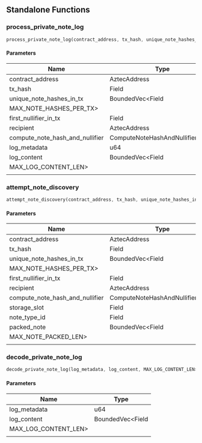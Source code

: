 ## Standalone Functions

### process_private_note_log

```rust
process_private_note_log(contract_address, tx_hash, unique_note_hashes_in_tx, MAX_NOTE_HASHES_PER_TX>, first_nullifier_in_tx, recipient, compute_note_hash_and_nullifier, log_metadata, log_content, MAX_LOG_CONTENT_LEN>, );
```

#### Parameters
| Name | Type |
| --- | --- |
| contract_address | AztecAddress |
| tx_hash | Field |
| unique_note_hashes_in_tx | BoundedVec&lt;Field |
| MAX_NOTE_HASHES_PER_TX&gt; |  |
| first_nullifier_in_tx | Field |
| recipient | AztecAddress |
| compute_note_hash_and_nullifier | ComputeNoteHashAndNullifier&lt;Env&gt; |
| log_metadata | u64 |
| log_content | BoundedVec&lt;Field |
| MAX_LOG_CONTENT_LEN&gt; |  |
|  |  |

### attempt_note_discovery

```rust
attempt_note_discovery(contract_address, tx_hash, unique_note_hashes_in_tx, MAX_NOTE_HASHES_PER_TX>, first_nullifier_in_tx, recipient, compute_note_hash_and_nullifier, storage_slot, note_type_id, packed_note, MAX_NOTE_PACKED_LEN>, );
```

#### Parameters
| Name | Type |
| --- | --- |
| contract_address | AztecAddress |
| tx_hash | Field |
| unique_note_hashes_in_tx | BoundedVec&lt;Field |
| MAX_NOTE_HASHES_PER_TX&gt; |  |
| first_nullifier_in_tx | Field |
| recipient | AztecAddress |
| compute_note_hash_and_nullifier | ComputeNoteHashAndNullifier&lt;Env&gt; |
| storage_slot | Field |
| note_type_id | Field |
| packed_note | BoundedVec&lt;Field |
| MAX_NOTE_PACKED_LEN&gt; |  |
|  |  |

### decode_private_note_log

```rust
decode_private_note_log(log_metadata, log_content, MAX_LOG_CONTENT_LEN>, );
```

#### Parameters
| Name | Type |
| --- | --- |
| log_metadata | u64 |
| log_content | BoundedVec&lt;Field |
| MAX_LOG_CONTENT_LEN&gt; |  |
|  |  |

